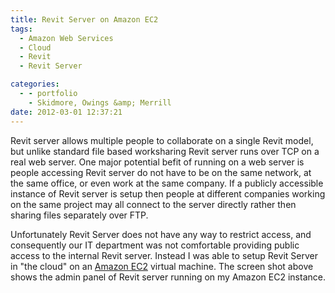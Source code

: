```yaml
---
title: Revit Server on Amazon EC2
tags:
  - Amazon Web Services
  - Cloud
  - Revit
  - Revit Server

categories:
  - - portfolio
    - Skidmore, Owings &amp; Merrill
date: 2012-03-01 12:37:21
---
```


Revit server allows multiple people to collaborate on a single Revit model, but unlike standard file based worksharing Revit server runs over TCP on a real web server. One major potential befit of running on a web server is people accessing Revit server do not have to be on the same network, at the same office, or even work at the same company. If a publicly accessible instance of Revit server is setup then people at different companies working on the same project may all connect to the server directly rather then sharing files separately over FTP.

Unfortunately Revit Server does not have any way to restrict access, and consequently our IT department was not comfortable providing public access to the internal Revit server. Instead I was able to setup Revit Server in "the cloud" on an [Amazon EC2](http://aws.amazon.com/ec2/) virtual machine. The screen shot above shows the admin panel of Revit server running on my Amazon EC2 instance.
